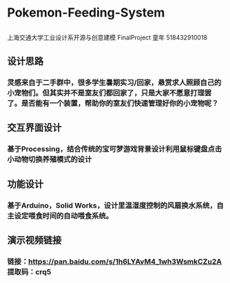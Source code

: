 # Pokemon-Feeding-System
##
上海交通大学工业设计系开源与创意建模   FinalProject   童年   518432910018
## 设计思路
### 灵感来自于二手群中，很多学生暑期实习/回家，悬赏求人照顾自己的小宠物们。但其实并不是室友们都回家了，只是大家不愿意打理罢了。是否能有一个装置，帮助你的室友们快速管理好你的小宠物呢？
## 交互界面设计
### 基于Processing，结合传统的宝可梦游戏背景设计利用鼠标键盘点击小动物切换养殖模式的设计
## 功能设计
### 基于Arduino，Solid Works，设计里温湿度控制的风扇换水系统，自主设定喂食时间的自动喂食系统。
## 演示视频链接
### 链接：https://pan.baidu.com/s/1h6LYAvM4_1wh3WsmkCZu2A 提取码：crq5 


